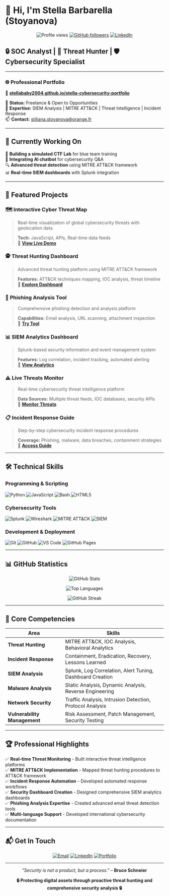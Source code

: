 # 👋 Hi, I'm Stella Barbarella (Stoyanova)

<div align="center">

![Profile views](https://komarev.com/ghpv/?username=stellababy2004&color=00ffee&style=flat-square)
[![GitHub followers](https://img.shields.io/github/followers/stellababy2004?style=social)](https://github.com/stellababy2004)
[![LinkedIn](https://img.shields.io/badge/LinkedIn-0077B5?style=flat-square&logo=linkedin&logoColor=white)](https://www.linkedin.com/in/stella-s-95ba5683/)

</div>

## 🔒 SOC Analyst | 🧠 Threat Hunter | 🛡️ Cybersecurity Specialist

---

### 🌐 **Professional Portfolio**
🔗 **[stellababy2004.github.io/stella-cybersecurity-portfolio](https://stellababy2004.github.io/stella-cybersecurity-portfolio/)**

💼 **Status:** Freelance & Open to Opportunities  
💬 **Expertise:** SIEM Analysis | MITRE ATT&CK | Threat Intelligence | Incident Response  
📫 **Contact:** [stiliana.stoyanova@orange.fr](mailto:stiliana.stoyanova@orange.fr)

---

## 🧠 Currently Working On

🎯 **Building a simulated CTF Lab** for blue team training  
🤖 **Integrating AI chatbot** for cybersecurity Q&A  
🔍 **Advanced threat detection** using MITRE ATT&CK framework  
📊 **Real-time SIEM dashboards** with Splunk integration

---

## 🚀 Featured Projects

### 🗺️ **Interactive Cyber Threat Map**
> Real-time visualization of global cybersecurity threats with geolocation data
> 
> **Tech:** JavaScript, APIs, Real-time data feeds  
> 🔗 **[View Live Demo](https://stellababy2004.github.io/stella-cybersecurity-portfolio/interactive-threat-map.html)**

### 🕵️ **Threat Hunting Dashboard**
> Advanced threat hunting platform using MITRE ATT&CK framework
> 
> **Features:** ATT&CK techniques mapping, IOC analysis, threat timeline  
> 🔗 **[Explore Dashboard](https://stellababy2004.github.io/stella-cybersecurity-portfolio/threat-hunting-dashboard.html)**

### 📧 **Phishing Analysis Tool**
> Comprehensive phishing detection and analysis platform
> 
> **Capabilities:** Email analysis, URL scanning, attachment inspection  
> 🔗 **[Try Tool](https://stellababy2004.github.io/stella-cybersecurity-portfolio/phishing-check.html)**

### 📊 **SIEM Analytics Dashboard**
> Splunk-based security information and event management system
> 
> **Features:** Log correlation, incident tracking, automated alerting  
> 🔗 **[View Analytics](https://stellababy2004.github.io/stella-cybersecurity-portfolio/splunk-incident-response.html)**

### ⚠️ **Live Threats Monitor**
> Real-time cybersecurity threat intelligence platform
> 
> **Data Sources:** Multiple threat feeds, IOC databases, security APIs  
> 🔗 **[Monitor Threats](https://stellababy2004.github.io/stella-cybersecurity-portfolio/live-threats.html)**

### 📋 **Incident Response Guide**
> Step-by-step cybersecurity incident response procedures
> 
> **Coverage:** Phishing, malware, data breaches, containment strategies  
> 🔗 **[Access Guide](https://stellababy2004.github.io/stella-cybersecurity-portfolio/phishing-response-guide.html)**

---

## 🛠️ **Technical Skills**

### **Programming & Scripting**
![Python](https://img.shields.io/badge/Python-3776AB?style=flat-square&logo=python&logoColor=white)
![JavaScript](https://img.shields.io/badge/JavaScript-F7DF1E?style=flat-square&logo=javascript&logoColor=black)
![Bash](https://img.shields.io/badge/Bash-4EAA25?style=flat-square&logo=gnu-bash&logoColor=white)
![HTML5](https://img.shields.io/badge/HTML5-E34F26?style=flat-square&logo=html5&logoColor=white)

### **Cybersecurity Tools**
![Splunk](https://img.shields.io/badge/Splunk-000000?style=flat-square&logo=splunk&logoColor=white)
![Wireshark](https://img.shields.io/badge/Wireshark-1679A7?style=flat-square&logo=wireshark&logoColor=white)
![MITRE ATT&CK](https://img.shields.io/badge/MITRE_ATT&CK-FF6B6B?style=flat-square)
![SIEM](https://img.shields.io/badge/SIEM-4ECDC4?style=flat-square)

### **Development & Deployment**
![Git](https://img.shields.io/badge/Git-F05032?style=flat-square&logo=git&logoColor=white)
![GitHub](https://img.shields.io/badge/GitHub-181717?style=flat-square&logo=github&logoColor=white)
![VS Code](https://img.shields.io/badge/VS_Code-007ACC?style=flat-square&logo=visual-studio-code&logoColor=white)
![GitHub Pages](https://img.shields.io/badge/GitHub_Pages-222222?style=flat-square&logo=github-pages&logoColor=white)

---

## 📊 **GitHub Statistics**

<div align="center">

![GitHub Stats](https://github-readme-stats.vercel.app/api?username=stellababy2004&show_icons=true&theme=radical&hide_border=true&bg_color=0d1117&title_color=00ffee&icon_color=00ffee&text_color=ffffff)

![Top Languages](https://github-readme-stats.vercel.app/api/top-langs/?username=stellababy2004&layout=compact&theme=radical&hide_border=true&bg_color=0d1117&title_color=00ffee&text_color=ffffff)

![GitHub Streak](https://github-readme-streak-stats.herokuapp.com/?user=stellababy2004&theme=radical&hide_border=true&background=0d1117&stroke=00ffee&ring=00ffee&fire=00ff88&currStreakLabel=00ffee)

</div>

---

## 🎯 **Core Competencies**

| **Area** | **Skills** |
|----------|------------|
| **Threat Hunting** | MITRE ATT&CK, IOC Analysis, Behavioral Analytics |
| **Incident Response** | Containment, Eradication, Recovery, Lessons Learned |
| **SIEM Analysis** | Splunk, Log Correlation, Alert Tuning, Dashboard Creation |
| **Malware Analysis** | Static Analysis, Dynamic Analysis, Reverse Engineering |
| **Network Security** | Traffic Analysis, Intrusion Detection, Protocol Analysis |
| **Vulnerability Management** | Risk Assessment, Patch Management, Security Testing |

---

## 🏆 **Professional Highlights**

✅ **Real-time Threat Monitoring** - Built interactive threat intelligence platforms  
✅ **MITRE ATT&CK Implementation** - Mapped threat hunting procedures to ATT&CK framework  
✅ **Incident Response Automation** - Developed automated response workflows  
✅ **Security Dashboard Creation** - Designed comprehensive SIEM analytics dashboards  
✅ **Phishing Analysis Expertise** - Created advanced email threat detection tools  
✅ **Multi-language Support** - Developed international cybersecurity documentation

---

## 📬 **Get In Touch**

<div align="center">

[![Email](https://img.shields.io/badge/Email-D14836?style=for-the-badge&logo=gmail&logoColor=white)](mailto:stiliana.stoyanova@orange.fr)
[![LinkedIn](https://img.shields.io/badge/LinkedIn-0077B5?style=for-the-badge&logo=linkedin&logoColor=white)](https://www.linkedin.com/in/stella-s-95ba5683/)
[![Portfolio](https://img.shields.io/badge/Portfolio-00FFEE?style=for-the-badge&logo=github&logoColor=black)](https://stellababy2004.github.io/stella-cybersecurity-portfolio/)

</div>

---

<div align="center">

*"Security is not a product, but a process."* – **Bruce Schneier**

**🔒 Protecting digital assets through proactive threat hunting and comprehensive security analysis 🔒**

</div>
